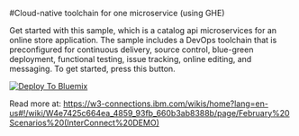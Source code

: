 #Cloud-native toolchain for one microservice (using GHE)

Get started with this sample, which is a catalog api microservices for an online store application. The sample includes a DevOps toolchain that is preconfigured for continuous delivery, source control, blue-green deployment, functional testing, issue tracking, online editing, and messaging. 
To get started, press this button.

[![Deploy To Bluemix](https://bluemix.net/deploy/button.png)](https://daily-console.stage1.ng.bluemix.net/develop/setup/deploy/?repository=https%3A//github.com/hmagph/otc-one-micro-standard-ghe)

Read more at: 
https://w3-connections.ibm.com/wikis/home?lang=en-us#!/wiki/W4e7425c664ea_4859_93fb_660b3ab8388b/page/February%20Scenarios%20(InterConnect%20DEMO)
